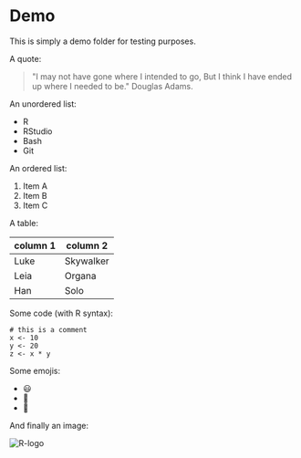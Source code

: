 # Demo

This is simply a demo folder for testing purposes. 

A quote:

> "I may not have gone where I intended to go,
> But I think I have ended up where I needed to be."
> Douglas Adams.
 

An unordered list:

- R
- RStudio
- Bash
- Git


An ordered list:

1. Item A
2. Item B
3. Item C


A table:

| column 1 | column 2  |
|----------|-----------|
| Luke     | Skywalker |
| Leia     | Organa    |
| Han      | Solo      |


Some code (with R syntax):

```{r}
# this is a comment
x <- 10
y <- 20
z <- x * y
```

Some emojis:

- :smiley:
- :bear:
- :pencil:


And finally an image:

![R-logo](https://www.r-project.org/logo/Rlogo.png)

